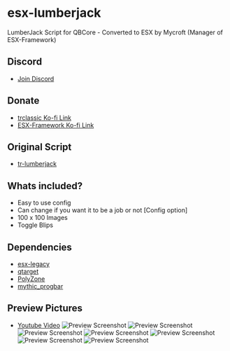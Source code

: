 # esx-lumberjack

LumberJack Script for QBCore - Converted to ESX by Mycroft (Manager of ESX-Framework)

## Discord

- [Join Discord](https://discord.esx-framework.org/)

## Donate

- [trclassic Ko-fi Link](https://ko-fi.com/trclassic)
- [ESX-Framework Ko-fi Link](https://ko-fi.com/esxframework)

## Original Script

- [tr-lumberjack](https://github.com/trclassic92/tr-lumberjack)

## Whats included?

- Easy to use config
- Can change if you want it to be a job or not [Config option]
- 100 x 100 Images
- Toggle Blips

## Dependencies

- [esx-legacy](https://docs.esx-framework.org)
- [qtarget](https://github.com/overextended/qtarget/releases)
- [PolyZone](https://github.com/mkafrin/PolyZone)
- [mythic_progbar](https://github.com/HalCroves/mythic_progbar)

## Preview Pictures

- [Youtube Video](https://youtu.be/DpmRvZUhPAo)
![Preview Screenshot](https://i.imgur.com/5ZC9RNo.jpeg)
![Preview Screenshot](https://i.imgur.com/2D3lOfG.png)
![Preview Screenshot](https://i.imgur.com/mdv3wX6.png)
![Preview Screenshot](https://i.imgur.com/TghLZWz.jpeg)
![Preview Screenshot](https://i.imgur.com/vtHS9iP.jpeg)
![Preview Screenshot](https://i.imgur.com/tIWGi16.jpeg)
![Preview Screenshot](https://i.imgur.com/I3oQ5wi.jpeg)

